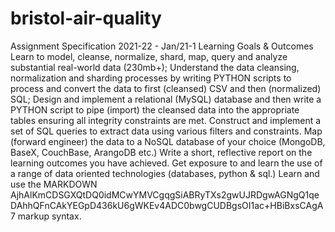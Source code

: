 # bristol-air-quality
Assignment Specification 2021-22 - Jan/21-1
Learning Goals & Outcomes
Learn to model, cleanse, normalize, shard, map, query and analyze substantial real-world data (230mb+);
Understand the data cleansing, normalization and sharding processes by writing PYTHON scripts to process and convert the data to first (cleansed) CSV and then (normalized) SQL;
Design and implement a relational (MySQL) database and then write a PYTHON script to pipe (import) the cleansed data into the appropriate tables ensuring all integrity constraints are met.
Construct and implement a set of SQL queries to extract data using various filters and constraints.
Map (forward engineer) the data to a NoSQL database of your choice (MongoDB, BaseX, CouchBase, ArangoDB etc.)
Write a short, reflective report on the learning outcomes you have achieved.
Get exposure to and learn the use of a range of data oriented technologies (databases, python & sql.)
Learn and use the MARKDOWN AjhAlKmCDSGXQtDQ0idMCwYMVCgqgSiABRyTXs2gwUJRDgwAGNgQ1qeDAhhQFnCAkYEGpD436kU6gWKEv4ADC0bwgCUDBgsOI1ac+HBiBxsCAgA7 markup syntax.
